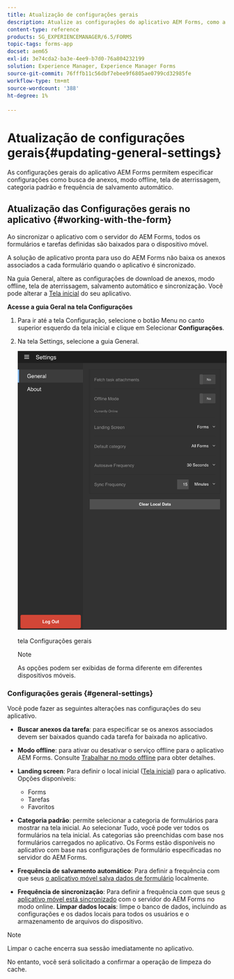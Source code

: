 ```yaml
---
title: Atualização de configurações gerais
description: Atualize as configurações do aplicativo AEM Forms, como a tela inicial, e busque as opções de pontos iniciais e anexos
content-type: reference
products: SG_EXPERIENCEMANAGER/6.5/FORMS
topic-tags: forms-app
docset: aem65
exl-id: 3e74cda2-ba3e-4ee9-b7d0-76a804232199
solution: Experience Manager, Experience Manager Forms
source-git-commit: 76fffb11c56dbf7ebee9f6805ae0799cd32985fe
workflow-type: tm+mt
source-wordcount: '388'
ht-degree: 1%

---
```


# Atualização de configurações gerais{#updating-general-settings}

As configurações gerais do aplicativo AEM Forms permitem especificar configurações como busca de anexos, modo offline, tela de aterrissagem, categoria padrão e frequência de salvamento automático.

## Atualização das Configurações gerais no aplicativo {#working-with-the-form}

Ao sincronizar o aplicativo com o servidor do AEM Forms, todos os formulários e tarefas definidas são baixados para o dispositivo móvel.

A solução de aplicativo pronta para uso do AEM Forms não baixa os anexos associados a cada formulário quando o aplicativo é sincronizado.

Na guia General, altere as configurações de download de anexos, modo offline, tela de aterrissagem, salvamento automático e sincronização. Você pode alterar a [Tela inicial](../../forms/using/home-screen.md) do seu aplicativo.

**Acesse a guia Geral na tela Configurações**

1. Para ir até a tela Configuração, selecione o botão Menu no canto superior esquerdo da tela inicial e clique em Selecionar **Configurações**.
1. Na tela Settings, selecione a guia General.

   ![Configurações gerais no aplicativo AEM Forms](assets/gen-settings-1.png)

   tela Configurações gerais

   >[!NOTE]
   >
   >As opções podem ser exibidas de forma diferente em diferentes dispositivos móveis.

### Configurações gerais {#general-settings}

Você pode fazer as seguintes alterações nas configurações do seu aplicativo.

* **Buscar anexos da tarefa**: para especificar se os anexos associados devem ser baixados quando cada tarefa for baixada no aplicativo.
* **Modo offline**: para ativar ou desativar o serviço offline para o aplicativo AEM Forms. Consulte [Trabalhar no modo offline](/help/forms/using/work-offline-mode.md) para obter detalhes.
* **Landing screen**: Para definir o local inicial ([Tela inicial](../../forms/using/home-screen.md)) para o aplicativo.
Opções disponíveis:

   * Forms
   * Tarefas
   * Favoritos

* **Categoria padrão**: permite selecionar a categoria de formulários para mostrar na tela inicial. Ao selecionar Tudo, você pode ver todos os formulários na tela inicial. As categorias são preenchidas com base nos formulários carregados no aplicativo. Os Forms estão disponíveis no aplicativo com base nas configurações de formulário especificadas no servidor do AEM Forms.

* **Frequência de salvamento automático**: Para definir a frequência com que seus [o aplicativo móvel salva dados de formulário](../../forms/using/autosave-data-app.md) localmente.
* **Frequência de sincronização**: Para definir a frequência com que seus [o aplicativo móvel está sincronizado](../../forms/using/sync-app.md) com o servidor do AEM Forms no modo online.
  **Limpar dados locais**: limpe o banco de dados, incluindo as configurações e os dados locais para todos os usuários e o armazenamento de arquivos do dispositivo.

>[!NOTE]
>
>Limpar o cache encerra sua sessão imediatamente no aplicativo.
>
>No entanto, você será solicitado a confirmar a operação de limpeza do cache.
